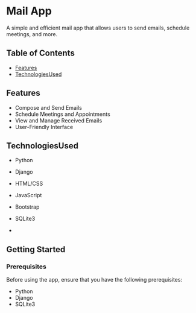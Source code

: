 # Mail App

A simple and efficient mail app that allows users to send emails, schedule meetings, and more.
## Table of Contents

- [Features](#features)
- [TechnologiesUsed](#TechnologiesUsed)
## Features

- Compose and Send Emails
- Schedule Meetings and Appointments
- View and Manage Received Emails
- User-Friendly Interface
## TechnologiesUsed

- Python
- Django
- HTML/CSS
- JavaScript
- Bootstrap 
- SQLite3

- 
## Getting Started

### Prerequisites

Before using the app, ensure that you have the following prerequisites:

- Python
- Django
- SQLite3

 
